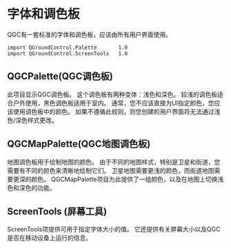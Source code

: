 # 字体和调色板

QGC有一套标准的字体和调色板，应该由所有用户界面使用。

    import QGroundControl.Palette       1.0
    import QGroundControl.ScreenTools   1.0

## QGCPalette(QGC调色板)

此项目显示QGC调色板。 这个调色板有两种变体：浅色和深色。 较浅的调色板适合户外使用，黑色调色板适用于室内。 通常，您不应该直接为UI指定颜色，您应该使用调色板中的颜色。 如果不遵循此规则，则您创建的用户界面将无法通过浅色/深色样式更改。

## QGCMapPalette(QGC地图调色板)

地图调色板用于绘制地图的颜色。 由于不同的地图样式，特别是卫星和街道，您需要有不同的颜色来清晰地绘制它们。 卫星地图需要更浅的颜色，而街道地图需要更深的颜色。 QGCMapPalette项目为此提供了一组颜色，以及在地图上切换浅色和深色的功能。

## ScreenTools (屏幕工具)

ScreenTools项提供可用于指定字体大小的值。 它还提供有关屏幕大小以及QGC是否在移动设备上运行的信息。
